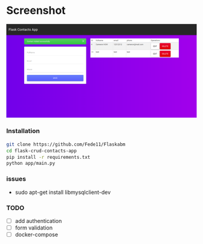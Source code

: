 # Screenshot

![](docs/screenshot.png)

### Installation

```bash
git clone https://github.com/Fede11/Flaskabm
cd flask-crud-contacts-app
pip install -r requirements.txt
python app/main.py
```

### issues
- sudo apt-get install libmysqlclient-dev

### TODO

* [ ] add authentication
* [ ] form validation
* [ ] docker-compose
